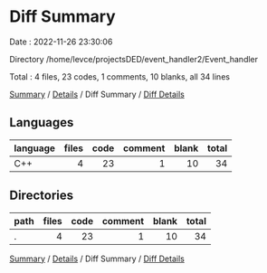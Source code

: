 # Diff Summary

Date : 2022-11-26 23:30:06

Directory /home/levce/projectsDED/event_handler2/Event_handler

Total : 4 files,  23 codes, 1 comments, 10 blanks, all 34 lines

[Summary](results.md) / [Details](details.md) / Diff Summary / [Diff Details](diff-details.md)

## Languages
| language | files | code | comment | blank | total |
| :--- | ---: | ---: | ---: | ---: | ---: |
| C++ | 4 | 23 | 1 | 10 | 34 |

## Directories
| path | files | code | comment | blank | total |
| :--- | ---: | ---: | ---: | ---: | ---: |
| . | 4 | 23 | 1 | 10 | 34 |

[Summary](results.md) / [Details](details.md) / Diff Summary / [Diff Details](diff-details.md)